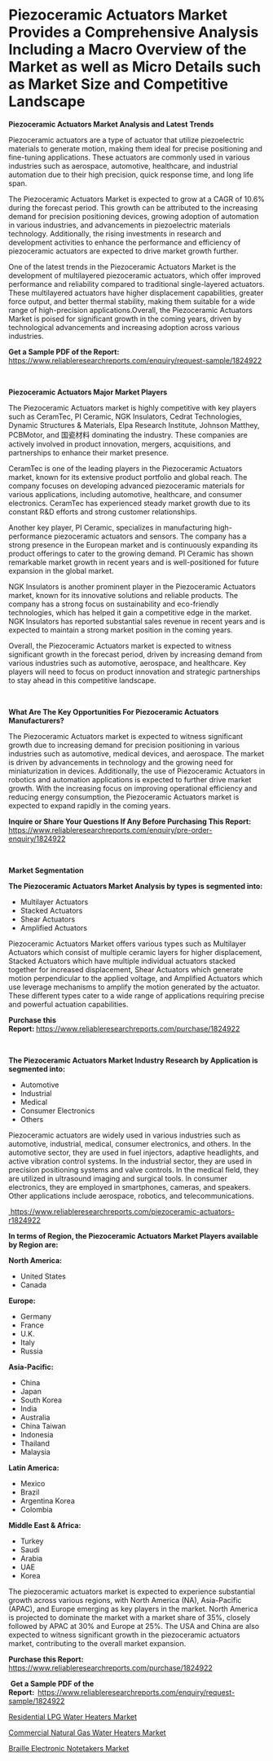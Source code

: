<p><h1>Piezoceramic Actuators Market Provides a Comprehensive Analysis Including a Macro Overview of the Market as well as Micro Details such as Market Size and Competitive Landscape</h1></p><p><strong>Piezoceramic Actuators Market Analysis and Latest Trends</strong></p>
<p><p>Piezoceramic actuators are a type of actuator that utilize piezoelectric materials to generate motion, making them ideal for precise positioning and fine-tuning applications. These actuators are commonly used in various industries such as aerospace, automotive, healthcare, and industrial automation due to their high precision, quick response time, and long life span.</p><p>The Piezoceramic Actuators Market is expected to grow at a CAGR of 10.6% during the forecast period. This growth can be attributed to the increasing demand for precision positioning devices, growing adoption of automation in various industries, and advancements in piezoelectric materials technology. Additionally, the rising investments in research and development activities to enhance the performance and efficiency of piezoceramic actuators are expected to drive market growth further.</p><p>One of the latest trends in the Piezoceramic Actuators Market is the development of multilayered piezoceramic actuators, which offer improved performance and reliability compared to traditional single-layered actuators. These multilayered actuators have higher displacement capabilities, greater force output, and better thermal stability, making them suitable for a wide range of high-precision applications.Overall, the Piezoceramic Actuators Market is poised for significant growth in the coming years, driven by technological advancements and increasing adoption across various industries.</p></p>
<p><strong>Get a Sample PDF of the Report:&nbsp;</strong> <a href="https://www.reliableresearchreports.com/enquiry/request-sample/1824922">https://www.reliableresearchreports.com/enquiry/request-sample/1824922</a></p>
<p>&nbsp;</p>
<p><strong>Piezoceramic Actuators Major Market Players</strong></p>
<p><p>The Piezoceramic Actuators market is highly competitive with key players such as CeramTec, PI Ceramic, NGK Insulators, Cedrat Technologies, Dynamic Structures & Materials, Elpa Research Institute, Johnson Matthey, PCBMotor, and 国瓷材料 dominating the industry. These companies are actively involved in product innovation, mergers, acquisitions, and partnerships to enhance their market presence.</p><p>CeramTec is one of the leading players in the Piezoceramic Actuators market, known for its extensive product portfolio and global reach. The company focuses on developing advanced piezoceramic materials for various applications, including automotive, healthcare, and consumer electronics. CeramTec has experienced steady market growth due to its constant R&D efforts and strong customer relationships.</p><p>Another key player, PI Ceramic, specializes in manufacturing high-performance piezoceramic actuators and sensors. The company has a strong presence in the European market and is continuously expanding its product offerings to cater to the growing demand. PI Ceramic has shown remarkable market growth in recent years and is well-positioned for future expansion in the global market.</p><p>NGK Insulators is another prominent player in the Piezoceramic Actuators market, known for its innovative solutions and reliable products. The company has a strong focus on sustainability and eco-friendly technologies, which has helped it gain a competitive edge in the market. NGK Insulators has reported substantial sales revenue in recent years and is expected to maintain a strong market position in the coming years.</p><p>Overall, the Piezoceramic Actuators market is expected to witness significant growth in the forecast period, driven by increasing demand from various industries such as automotive, aerospace, and healthcare. Key players will need to focus on product innovation and strategic partnerships to stay ahead in this competitive landscape.</p></p>
<p>&nbsp;</p>
<p><strong>What Are The Key Opportunities For Piezoceramic Actuators Manufacturers?</strong></p>
<p><p>The Piezoceramic Actuators market is expected to witness significant growth due to increasing demand for precision positioning in various industries such as automotive, medical devices, and aerospace. The market is driven by advancements in technology and the growing need for miniaturization in devices. Additionally, the use of Piezoceramic Actuators in robotics and automation applications is expected to further drive market growth. With the increasing focus on improving operational efficiency and reducing energy consumption, the Piezoceramic Actuators market is expected to expand rapidly in the coming years.</p></p>
<p><strong>Inquire or Share Your Questions If Any Before Purchasing This Report:</strong> <a href="https://www.reliableresearchreports.com/enquiry/pre-order-enquiry/1824922">https://www.reliableresearchreports.com/enquiry/pre-order-enquiry/1824922</a></p>
<p>&nbsp;</p>
<p><strong>Market Segmentation</strong></p>
<p><strong>The Piezoceramic Actuators Market Analysis by types is segmented into:</strong></p>
<p><ul><li>Multilayer Actuators</li><li>Stacked Actuators</li><li>Shear Actuators</li><li>Amplified Actuators</li></ul></p>
<p><p>Piezoceramic Actuators Market offers various types such as Multilayer Actuators which consist of multiple ceramic layers for higher displacement, Stacked Actuators which have multiple individual actuators stacked together for increased displacement, Shear Actuators which generate motion perpendicular to the applied voltage, and Amplified Actuators which use leverage mechanisms to amplify the motion generated by the actuator. These different types cater to a wide range of applications requiring precise and powerful actuation capabilities.</p></p>
<p><strong>Purchase this Report:&nbsp;</strong><a href="https://www.reliableresearchreports.com/purchase/1824922">https://www.reliableresearchreports.com/purchase/1824922</a></p>
<p>&nbsp;</p>
<p><strong>The Piezoceramic Actuators Market Industry Research by Application is segmented into:</strong></p>
<p><ul><li>Automotive</li><li>Industrial</li><li>Medical</li><li>Consumer Electronics</li><li>Others</li></ul></p>
<p><p>Piezoceramic actuators are widely used in various industries such as automotive, industrial, medical, consumer electronics, and others. In the automotive sector, they are used in fuel injectors, adaptive headlights, and active vibration control systems. In the industrial sector, they are used in precision positioning systems and valve controls. In the medical field, they are utilized in ultrasound imaging and surgical tools. In consumer electronics, they are employed in smartphones, cameras, and speakers. Other applications include aerospace, robotics, and telecommunications.</p></p>
<p><a href="https://www.reliableresearchreports.com/piezoceramic-actuators-r1824922">&nbsp;https://www.reliableresearchreports.com/piezoceramic-actuators-r1824922</a></p>
<p><strong>In terms of Region, the Piezoceramic Actuators Market Players available by Region are:</strong></p>
<p>
    <p> <strong> North America: </strong>
        <ul>
            <li>United States</li>
            <li>Canada</li>
        </ul>
        </p> 
    <p> <strong> Europe: </strong>
        <ul>
            <li>Germany</li>
            <li>France</li>
            <li>U.K.</li>
            <li>Italy</li>
            <li>Russia</li>
        </ul>
        </p> 
    <p> <strong> Asia-Pacific: </strong>
        <ul>
            <li>China</li>
            <li>Japan</li>
            <li>South Korea</li>
            <li>India</li>
            <li>Australia</li>
            <li>China Taiwan</li>
            <li>Indonesia</li>
            <li>Thailand</li>
            <li>Malaysia</li>
        </ul>
        </p> 
    <p> <strong> Latin America: </strong>
        <ul>
            <li>Mexico</li>
            <li>Brazil</li>
            <li>Argentina Korea</li>
            <li>Colombia</li>
        </ul>
        </p> 
    <p> <strong> Middle East & Africa: </strong>
        <ul>
            <li>Turkey</li>
            <li>Saudi</li>
            <li>Arabia</li>
            <li>UAE</li>
            <li>Korea</li>
        </ul>
    </p>
    </p>
<p><p>The piezoceramic actuators market is expected to experience substantial growth across various regions, with North America (NA), Asia-Pacific (APAC), and Europe emerging as key players in the market. North America is projected to dominate the market with a market share of 35%, closely followed by APAC at 30% and Europe at 25%. The USA and China are also expected to witness significant growth in the piezoceramic actuators market, contributing to the overall market expansion.</p></p>
<p><strong>Purchase this Report: </strong><a href="https://www.reliableresearchreports.com/purchase/1824922">https://www.reliableresearchreports.com/purchase/1824922</a></p>
<p>&nbsp;<strong>Get a Sample PDF of the Report:&nbsp;&nbsp;</strong><a href="https://www.reliableresearchreports.com/enquiry/request-sample/1824922">https://www.reliableresearchreports.com/enquiry/request-sample/1824922</a></p>
<p><strong></strong></p>
<p><p><a href="https://github.com/nhteumcc68/Market-Research-Report-List-1/blob/main/residential-lpg-water-heaters-market.md">Residential LPG Water Heaters Market</a></p><p><a href="https://github.com/Hunterico88/Market-Research-Report-List-1/blob/main/commercial-natural-gas-water-heaters-market.md">Commercial Natural Gas Water Heaters Market</a></p><p><a href="https://github.com/phuonganhit041011/Market-Research-Report-List-1/blob/main/braille-electronic-notetakers-market.md">Braille Electronic Notetakers Market</a></p></p>